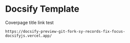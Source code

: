 # Docsify Template

Coverpage title link test

`https://docsify-preview-git-fork-sy-records-fix-focus-docsifyjs.vercel.app/`
